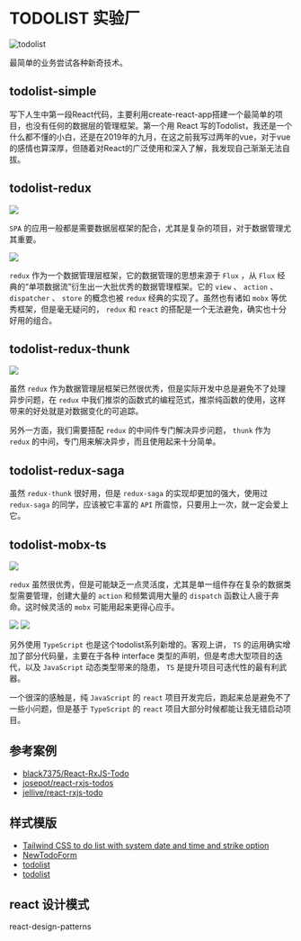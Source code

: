 # TODOLIST 实验厂

![todolist](./images/todoist_land.png)

最简单的业务尝试各种新奇技术。

## todolist-simple

写下人生中第一段React代码，主要利用create-react-app搭建一个最简单的项目，也没有任何的数据层的管理框架。第一个用 React 写的Todolist，我还是一个什么都不懂的小白，还是在2019年的九月，在这之前我写过两年的vue，对于vue的感情也算深厚，但随着对React的广泛使用和深入了解，我发现自己渐渐无法自拔。

## todolist-redux

![](./images/redux-logo-landscape.png)

`SPA` 的应用一般都是需要数据层框架的配合，尤其是复杂的项目，对于数据管理尤其重要。

![](./images/flux-vs-redux.jpeg)

`redux` 作为一个数据管理层框架，它的数据管理的思想来源于 `Flux` ，从 `Flux` 经典的“单项数据流”衍生出一大批优秀的数据管理框架。它的 `view` 、 `action` 、 `dispatcher` 、 `store` 的概念也被 `redux` 经典的实现了。虽然也有诸如 `mobx` 等优秀框架，但是毫无疑问的， `redux` 和 `react` 的搭配是一个无法避免，确实也十分好用的组合。

## todolist-redux-thunk

![](./images/redux-actions-dispatch.png)

虽然 `redux` 作为数据管理层框架已然很优秀，但是实际开发中总是避免不了处理异步问题，在 `redux` 中我们推崇的函数式的编程范式，推崇纯函数的使用，这样带来的好处就是对数据变化的可追踪。

另外一方面，我们需要搭配 `redux` 的中间件专门解决异步问题， `thunk` 作为 `redux` 的中间，专门用来解决异步，而且使用起来十分简单。

## todolist-redux-saga

虽然 `redux-thunk` 很好用，但是 `redux-saga` 的实现却更加的强大，使用过 `redux-saga` 的同学，应该被它丰富的 `API` 所震惊，只要用上一次，就一定会爱上它。

## todolist-mobx-ts

![](./images/mobx-logo.png)

`redux` 虽然很优秀，但是可能缺乏一点灵活度，尤其是单一组件存在复杂的数据类型需要管理，创建大量的 `action` 和频繁调用大量的 `dispatch` 函数让人疲于奔命。这时候灵活的 `mobx` 可能用起来更得心应手。

![](./images/mobx-flow.png)
![](./images/react-inject-mobx.png)

另外使用 `TypeScript` 也是这个todolist系列新增的。客观上讲， `TS` 的运用确实增加了部分代码量，主要在于各种 interface 类型的声明，但是考虑大型项目的迭代，以及 `JavaScript` 动态类型带来的隐患， `TS` 是提升项目可迭代性的最有利武器。

一个很深的感触是，纯 `JavaScript` 的 `react` 项目开发完后，跑起来总是避免不了一些小问题，但是基于 `TypeScript` 的 `react` 项目大部分时候都能让我无错启动项目。


## 参考案例

* [black7375/React-RxJS-Todo](https://github.com/black7375/React-RxJS-Todo)
* [josepot/react-rxjs-todos](https://github.com/josepot/react-rxjs-todos)
* [jellive/react-rxjs-todo](https://github.com/jellive/react-rxjs-todo)

## 样式模版

* [Tailwind CSS to do list with system date and time and strike option](https://bbbootstrap.com/snippets/tailwind-css-do-list-system-date-and-time-and-strike-option-40925319)
* [NewTodoForm](https://codesandbox.io/s/react-todo-list-p912n?file=/src/NewTodoForm.js)
* [todolist](https://codesandbox.io/s/6wxlmx7oyr)
* [todolist](https://codesandbox.io/s/todolist-hdxgt)

## react 设计模式

react-design-patterns